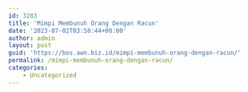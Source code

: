 ```yaml
---
id: 3283
title: 'Mimpi Membunuh Orang Dengan Racun'
date: '2023-07-02T03:58:44+00:00'
author: admin
layout: post
guid: 'https://bos.awn.biz.id/mimpi-membunuh-orang-dengan-racun/'
permalink: /mimpi-membunuh-orang-dengan-racun/
categories:
    - Uncategorized
---
```



